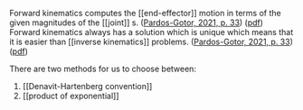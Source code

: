 Forward kinematics computes the [[end-effector]] motion in terms of the given magnitudes of the [[joint]] s.  ([Pardos-Gotor, 2021, p. 33](zotero://select/library/items/V6J2RZZH)) ([pdf](zotero://open-pdf/library/items/9ZMQK9KL?page=60&annotation=MSSGHUGF))
Forward kinematics always has a solution which is unique which means that it is easier than [[inverse kinematics]] problems.  ([Pardos-Gotor, 2021, p. 33](zotero://select/library/items/V6J2RZZH)) ([pdf](zotero://open-pdf/library/items/9ZMQK9KL?page=60&annotation=NKFB9N5G))

There are two methods for us to choose between: 
1. [[Denavit-Hartenberg convention]] 
2. [[product of exponential]]





